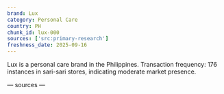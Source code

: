 ```yaml
---
brand: Lux
category: Personal Care
country: PH
chunk_id: lux-000
sources: ['src:primary-research']
freshness_date: 2025-09-16
---
```


Lux is a personal care brand in the Philippines. Transaction frequency: 176 instances in sari-sari stores, indicating moderate market presence.

— sources —

